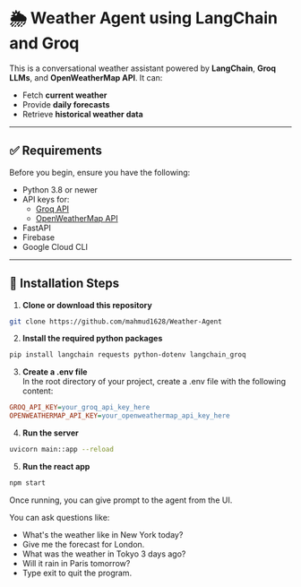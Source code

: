 # 🌦️ Weather Agent using LangChain and Groq

This is a conversational weather assistant powered by **LangChain**, **Groq LLMs**, and **OpenWeatherMap API**. It can:

- Fetch **current weather**
- Provide **daily forecasts**
- Retrieve **historical weather data**

---

## ✅ Requirements

Before you begin, ensure you have the following:

- Python 3.8 or newer
- API keys for:
  - [Groq API](https://console.groq.com/)
  - [OpenWeatherMap API](https://openweathermap.org/api)
- FastAPI
- Firebase
- Google Cloud CLI
---

## 🧠 Installation Steps

1. **Clone or download this repository**

```bash
git clone https://github.com/mahmud1628/Weather-Agent
```

2. **Install the required python packages**

```bash
pip install langchain requests python-dotenv langchain_groq
```

3. **Create a .env file** <br>
In the root directory of your project, create a .env file with the following content:
```ini
GROQ_API_KEY=your_groq_api_key_here
OPENWEATHERMAP_API_KEY=your_openweathermap_api_key_here
```

4. **Run the server**
```bash
uvicorn main::app --reload
```
5. **Run the react app**
```bash
npm start
```
Once running, you can give prompt to the agent from the UI.

You can ask questions like:
 * What's the weather like in New York today?
 * Give me the forecast for London.
 * What was the weather in Tokyo 3 days ago?
 * Will it rain in Paris tomorrow?
 * Type exit to quit the program.



